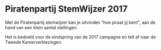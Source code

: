 Piratenpartij StemWijzer 2017
==============================

Met de Piratenpartij stemwijzer kan je uitvinden "hoe piraat jij bent", aan de
hand van een klein aantal stellingen.

Het is bedoeld voor de eindspring van de 2017 campagne en telt af naar de
Tweede Kamerverkiezingen.



